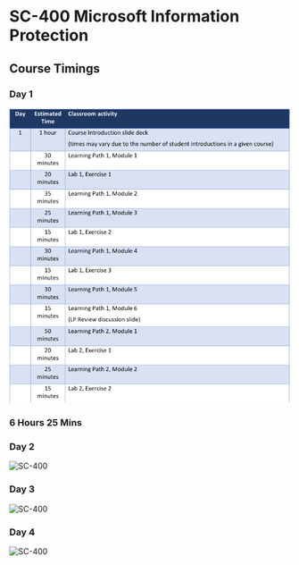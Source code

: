 
# SC-400 Microsoft Information Protection
## Course Timings
### Day 1
![MS-102](_images/MS-102Day1.png)
### 6 Hours 25 Mins
### Day 2
![SC-400](_images/Day2.png)
### Day 3
![SC-400](_images/Day3.png)
### Day 4
![SC-400](_images/Day4.png)
